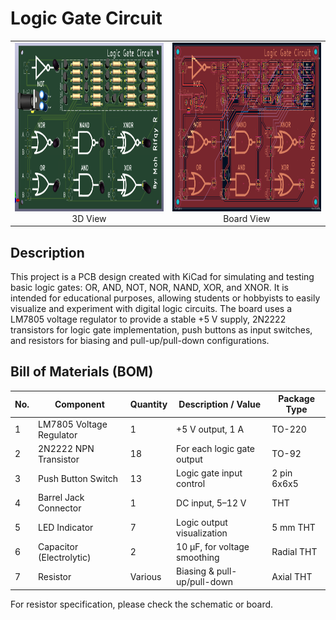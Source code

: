 # Logic Gate Circuit
<table>
  <tr>
    <td align="center">
      <img src="picture/pcb5.png" alt="Result 1" height="270"/>
      <br/>3D View
    </td>
    <td align="center">
      <img src="picture/pcb6.png" alt="Result 2" height="270"/>
      <br/>Board View
    </td>
  </tr>
</table>

## Description
This project is a PCB design created with KiCad for simulating and testing basic logic gates: OR, AND, NOT, NOR, NAND, XOR, and XNOR. It is intended for educational purposes, allowing students or hobbyists to easily visualize and experiment with digital logic circuits. The board uses a LM7805 voltage regulator to provide a stable +5 V supply, 2N2222 transistors for logic gate implementation, push buttons as input switches, and resistors for biasing and pull-up/pull-down configurations.

## Bill of Materials (BOM)
| No. | Component                     | Quantity | Description / Value           | Package Type |
|-----|--------------------------------|----------|--------------------------------|--------------|
| 1   | LM7805 Voltage Regulator       | 1        | +5 V output, 1 A               | TO-220       |
| 2   | 2N2222 NPN Transistor          | 18       | For each logic gate output     | TO-92        |
| 3   | Push Button Switch             | 13        | Logic gate input control       | 2 pin 6x6x5 |
| 4   | Barrel Jack Connector          | 1        | DC input, 5–12 V               | THT          |
| 5   | LED Indicator                  | 7        | Logic output visualization     | 5 mm THT     |
| 6   | Capacitor (Electrolytic)       | 2        | 10 µF, for voltage smoothing   | Radial THT   |
| 7   | Resistor                       | Various  | Biasing & pull-up/pull-down    | Axial THT    |

For resistor specification, please check the schematic or board.
